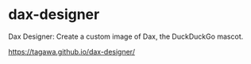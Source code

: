 # dax-designer
Dax Designer: Create a custom image of Dax, the DuckDuckGo mascot.

https://tagawa.github.io/dax-designer/
